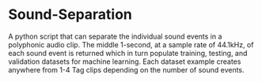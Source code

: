 # Sound-Separation

A python script that can separate the individual sound events in a polyphonic audio clip. The middle 1-second, at a sample rate of 44.1kHz, of each sound event is returned which in turn populate  training, testing, and validation datasets for machine learning. Each dataset example creates anywhere from 1-4 Tag clips depending on the number of sound events.
